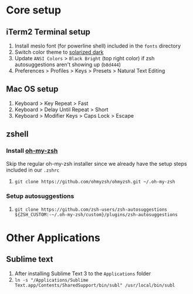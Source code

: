 # Core setup
## iTerm2 Terminal setup
1. Install meslo font (for powerline shell) included in the `fonts` directory
2. Switch color theme to [solarized dark](https://github.com/altercation/solarized/tree/master/iterm2-colors-solarized)
3. Update `ANSI Colors` > `Black Bright` (top right color) if zsh autosuggestions aren't showing up (`b8d444`)
3. Preferences > Profiles > Keys > Presets > Natural Text Editing

## Mac OS setup
1. Keyboard > Key Repeat > Fast
1. Keyboard > Delay Until Repeat > Short
1. Keyboard > Modifier Keys > Caps Lock > Escape

## zshell
### Install [oh-my-zsh](https://ohmyz.sh/)
Skip the regular oh-my-zsh installer since we already have the setup steps included in our `.zshrc`

1. `git clone https://github.com/ohmyzsh/ohmyzsh.git ~/.oh-my-zsh`

### Setup autosuggestions
1.  `git clone https://github.com/zsh-users/zsh-autosuggestions ${ZSH_CUSTOM:-~/.oh-my-zsh/custom}/plugins/zsh-autosuggestions`

# Other Applications
## Sublime text
1. After installing Sublime Text 3 to the `Applications` folder
1. `ln -s "/Applications/Sublime Text.app/Contents/SharedSupport/bin/subl" /usr/local/bin/subl`
